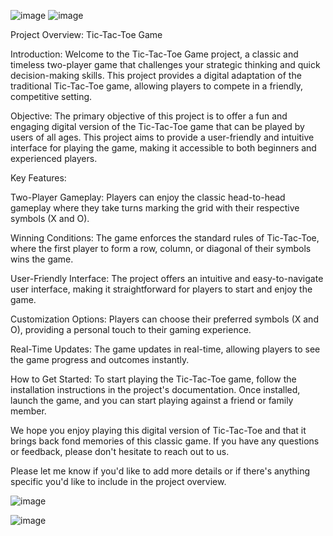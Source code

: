 ![image](https://github.com/geoorgeqq/Tic-Tac-Toe/assets/149208774/169d4e73-e52b-497f-91f4-98d70e6c48b7)
![image](https://github.com/geoorgeqq/Tic-Tac-Toe/assets/149208774/7ccacc8e-c847-467b-bcd6-350236b007fd)


Project Overview: Tic-Tac-Toe Game

Introduction:
Welcome to the Tic-Tac-Toe Game project, a classic and timeless two-player game that challenges your strategic thinking and quick decision-making skills. This project provides a digital adaptation of the traditional Tic-Tac-Toe game, allowing players to compete in a friendly, competitive setting.

Objective:
The primary objective of this project is to offer a fun and engaging digital version of the Tic-Tac-Toe game that can be played by users of all ages. This project aims to provide a user-friendly and intuitive interface for playing the game, making it accessible to both beginners and experienced players.

Key Features:

Two-Player Gameplay: Players can enjoy the classic head-to-head gameplay where they take turns marking the grid with their respective symbols (X and O).

Winning Conditions: The game enforces the standard rules of Tic-Tac-Toe, where the first player to form a row, column, or diagonal of their symbols wins the game.

User-Friendly Interface: The project offers an intuitive and easy-to-navigate user interface, making it straightforward for players to start and enjoy the game.

Customization Options: Players can choose their preferred symbols (X and O), providing a personal touch to their gaming experience.

Real-Time Updates: The game updates in real-time, allowing players to see the game progress and outcomes instantly.

How to Get Started:
To start playing the Tic-Tac-Toe game, follow the installation instructions in the project's documentation. Once installed, launch the game, and you can start playing against a friend or family member.

We hope you enjoy playing this digital version of Tic-Tac-Toe and that it brings back fond memories of this classic game. If you have any questions or feedback, please don't hesitate to reach out to us.

Please let me know if you'd like to add more details or if there's anything specific you'd like to include in the project overview.


![image](https://github.com/geoorgeqq/Tic-Tac-Toe/assets/149208774/17cb802d-73e6-43e9-9359-a59ae86583dc)

![image](https://github.com/geoorgeqq/Tic-Tac-Toe/assets/149208774/ee23e4ed-a74c-49e1-8f1c-fe045e4c06d9)






